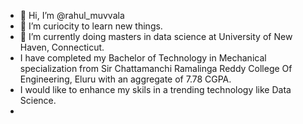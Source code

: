 - 👋 Hi, I’m @rahul_muvvala
- 👀 I’m curiocity to learn new things.
- 🌱 I’m currently doing masters in data science at University of New Haven, Connecticut.
- I have completed my Bachelor of Technology in Mechanical specialization from Sir Chattamanchi Ramalinga Reddy College Of Engineering, Eluru with an aggregate of 7.78 CGPA.
- I would like to enhance my skils in a trending technology like Data Science.
-

<!---
rahulm4u2/rahulm4u2 is a ✨ special ✨ repository because its `README.md` (this file) appears on your GitHub profile.
You can click the Preview link to take a look at your changes.
--->
